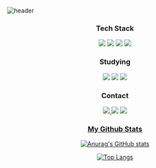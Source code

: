 ![header](https://capsule-render.vercel.app/api?type=transparent&text=Hello%20World!&desc=PJ's%20Github&descAlignY=80&descAlign=68&color=timeGradient)



 
 
 <h3 align="center"> Tech Stack </h3>
<div align="center">
<img src="https://img.shields.io/badge/Fortran-734F96?style=flat-square&logo=Fortran&logoColor=white"/> <img src="https://img.shields.io/badge/Python-3776AB?style=flat-square&logo=Python&logoColor=white"/> <img src="https://img.shields.io/badge/C-A8B9CC?style=flat-square&logo=C&logoColor=white"/> <img src="https://img.shields.io/badge/Java-007396?style=flat-square&logo=Java&logoColor=white"/>

 <h3 align="center"> Studying </h3>
<div align="center">
<img src="https://img.shields.io/badge/TensorFlow-FF6F00?style=flat-square&logo=TensorFlow&logoColor=white"/> <img src="https://img.shields.io/badge/Go-00ADD8?style=flat-square&logo=Go&logoColor=white"/> <img src="https://img.shields.io/badge/JavaScript-F7DF1E?style=flat-square&logo=JavaScript&logoColor=white"/>

 <h3 align="center"> Contact </h3>
 <div align="center">
<a href="https://github.com/pyungjinpark"><img src="https://img.shields.io/badge/Github-181717?style=flat-square&logo=Github&logoColor=white&link=https://github.com/pyungjinpark"/>  <a href="mailto:pjpark@postech.ac.kr" target="_blank"><img src="https://img.shields.io/badge/Gmail-EA4335?style=flat-square&logo=Gmail&logoColor=white"/></a> <a href="https://www.instagram.com/pjp_95/"><img src="https://img.shields.io/badge/Instagram-E4405F?style=flat-square&logo=Instagram&logoColor=white&link=https://www.instagram.com/pjp_95"/> 

  <h3 align="center">My Github Stats</h3>
<div align="center">
 
![Anurag's GitHub stats](https://github-readme-stats.vercel.app/api?username=pyungjinpark&show_icons=true)
 
 [![Top Langs](https://github-readme-stats.vercel.app/api/top-langs/?username=pyungjinpark&layout=compact)](https://github.com/anuraghazra/github-readme-stats)
<!--
**pyungjinpark/pyungjinpark** is a ✨ _special_ ✨ repository because its `README.md` (this file) appears on your GitHub profile.

Here are some ideas to get you started:

- 🔭 I’m currently working on ...
- 🌱 I’m currently learning ...
- 👯 I’m looking to collaborate on ...
- 🤔 I’m looking for help with ...
- 💬 Ask me about ...
- 📫 How to reach me: ...
- 😄 Pronouns: ...
- ⚡ Fun fact: ...
--> 
